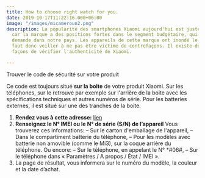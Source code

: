 ```yaml
---
title: How to choose right watch for you.
date: 2019-10-17T11:22:16.000+06:00
image: "/images/micameroun2.png"
description: La popularité des smartphones Xiaomi aujourd'hui est juste à l'échelle,
  car la marque a des positions fortes dans le segment budgétaire, qui a la plus grande
  demande dans notre pays. Les appareils de cette marque ont inondé le marché, il
  faut donc veiller à ne pas être victime de contrefaçons. Il existe de nombreuses
  façons de vérifier l'authenticité de Xiaomi.

---
```

Trouver le code de sécurité sur votre produit

Ce code est toujours situé **sur la boite** de votre produit Xiaomi. Sur les téléphones, sur le retrouve par exemple sur l'arrière de la boite avec les spécifications techniques et autres numéros de série. Pour les batteries externes, il est situé sur une des tranches de la boite.

1. **Rendez vous à cette adresse:** [lien](https://www.mi.com/global/verify/#/en/tab/imei)
2. **Renseignez le N° IMEI ou le N° de série (S/N) de l’appareil** Vous trouverez ces informations: – Sur le carton d'emballage de l'appareil, – Dans le compartiment batterie du téléphone, – Pour les modèles avec batterie non amovible (comme le Mi3), sur la coque arrière du téléphone. Ou encore: – Sur le téléphone, en appelant le N° *#06#, – Sur le téléphone dans « Paramètres / A propos / État / IMEI ».
3. La page de résultat, vous informera sur le numéro du modèle, la couleur et la date d’achat.